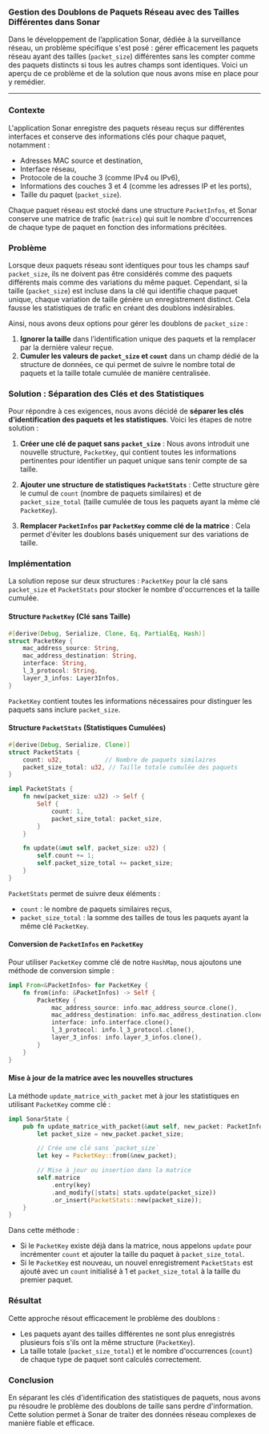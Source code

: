 ### Gestion des Doublons de Paquets Réseau avec des Tailles Différentes dans Sonar

Dans le développement de l’application Sonar, dédiée à la surveillance réseau,
un problème spécifique s'est posé : gérer efficacement les paquets réseau ayant
des tailles (`packet_size`) différentes sans les compter comme des paquets
distincts si tous les autres champs sont identiques. Voici un aperçu de ce
problème et de la solution que nous avons mise en place pour y remédier.

---

### Contexte

L'application Sonar enregistre des paquets réseau reçus sur différentes
interfaces et conserve des informations clés pour chaque paquet, notamment :

- Adresses MAC source et destination,
- Interface réseau,
- Protocole de la couche 3 (comme IPv4 ou IPv6),
- Informations des couches 3 et 4 (comme les adresses IP et les ports),
- Taille du paquet (`packet_size`).

Chaque paquet réseau est stocké dans une structure `PacketInfos`, et Sonar
conserve une matrice de trafic (`matrice`) qui suit le nombre d'occurrences de
chaque type de paquet en fonction des informations précitées.

### Problème

Lorsque deux paquets réseau sont identiques pour tous les champs sauf
`packet_size`, ils ne doivent pas être considérés comme des paquets différents
mais comme des variations du même paquet. Cependant, si la taille
(`packet_size`) est incluse dans la clé qui identifie chaque paquet unique,
chaque variation de taille génère un enregistrement distinct. Cela fausse les
statistiques de trafic en créant des doublons indésirables.

Ainsi, nous avons deux options pour gérer les doublons de `packet_size` :

1. **Ignorer la taille** dans l’identification unique des paquets et la
   remplacer par la dernière valeur reçue.
2. **Cumuler les valeurs de `packet_size` et `count`** dans un champ dédié de la
   structure de données, ce qui permet de suivre le nombre total de paquets et
   la taille totale cumulée de manière centralisée.

### Solution : Séparation des Clés et des Statistiques

Pour répondre à ces exigences, nous avons décidé de **séparer les clés
d’identification des paquets et les statistiques**. Voici les étapes de notre
solution :

1. **Créer une clé de paquet sans `packet_size`** : Nous avons introduit une
   nouvelle structure, `PacketKey`, qui contient toutes les informations
   pertinentes pour identifier un paquet unique sans tenir compte de sa taille.

2. **Ajouter une structure de statistiques `PacketStats`** : Cette structure
   gère le cumul de `count` (nombre de paquets similaires) et de
   `packet_size_total` (taille cumulée de tous les paquets ayant la même clé
   `PacketKey`).

3. **Remplacer `PacketInfos` par `PacketKey` comme clé de la matrice** : Cela
   permet d'éviter les doublons basés uniquement sur des variations de taille.

### Implémentation

La solution repose sur deux structures : `PacketKey` pour la clé sans
`packet_size` et `PacketStats` pour stocker le nombre d'occurrences et la taille
cumulée.

#### Structure `PacketKey` (Clé sans Taille)

```rust
#[derive(Debug, Serialize, Clone, Eq, PartialEq, Hash)]
struct PacketKey {
    mac_address_source: String,
    mac_address_destination: String,
    interface: String,
    l_3_protocol: String,
    layer_3_infos: Layer3Infos,
}
```

`PacketKey` contient toutes les informations nécessaires pour distinguer les
paquets sans inclure `packet_size`.

#### Structure `PacketStats` (Statistiques Cumulées)

```rust
#[derive(Debug, Serialize, Clone)]
struct PacketStats {
    count: u32,            // Nombre de paquets similaires
    packet_size_total: u32, // Taille totale cumulée des paquets
}

impl PacketStats {
    fn new(packet_size: u32) -> Self {
        Self {
            count: 1,
            packet_size_total: packet_size,
        }
    }

    fn update(&mut self, packet_size: u32) {
        self.count += 1;
        self.packet_size_total += packet_size;
    }
}
```

`PacketStats` permet de suivre deux éléments :

- `count` : le nombre de paquets similaires reçus,
- `packet_size_total` : la somme des tailles de tous les paquets ayant la même
  clé `PacketKey`.

#### Conversion de `PacketInfos` en `PacketKey`

Pour utiliser `PacketKey` comme clé de notre `HashMap`, nous ajoutons une
méthode de conversion simple :

```rust
impl From<&PacketInfos> for PacketKey {
    fn from(info: &PacketInfos) -> Self {
        PacketKey {
            mac_address_source: info.mac_address_source.clone(),
            mac_address_destination: info.mac_address_destination.clone(),
            interface: info.interface.clone(),
            l_3_protocol: info.l_3_protocol.clone(),
            layer_3_infos: info.layer_3_infos.clone(),
        }
    }
}
```

#### Mise à jour de la matrice avec les nouvelles structures

La méthode `update_matrice_with_packet` met à jour les statistiques en utilisant
`PacketKey` comme clé :

```rust
impl SonarState {
    pub fn update_matrice_with_packet(&mut self, new_packet: PacketInfos) {
        let packet_size = new_packet.packet_size;

        // Crée une clé sans `packet_size`
        let key = PacketKey::from(&new_packet);

        // Mise à jour ou insertion dans la matrice
        self.matrice
            .entry(key)
            .and_modify(|stats| stats.update(packet_size))
            .or_insert(PacketStats::new(packet_size));
    }
}
```

Dans cette méthode :

- Si le `PacketKey` existe déjà dans la matrice, nous appelons `update` pour
  incrémenter `count` et ajouter la taille du paquet à `packet_size_total`.
- Si le `PacketKey` est nouveau, un nouvel enregistrement `PacketStats` est
  ajouté avec un `count` initialisé à 1 et `packet_size_total` à la taille du
  premier paquet.

### Résultat

Cette approche résout efficacement le problème des doublons :

- Les paquets ayant des tailles différentes ne sont plus enregistrés plusieurs
  fois s'ils ont la même structure (`PacketKey`).
- La taille totale (`packet_size_total`) et le nombre d'occurrences (`count`) de
  chaque type de paquet sont calculés correctement.

### Conclusion

En séparant les clés d'identification des statistiques de paquets, nous avons pu
résoudre le problème des doublons de taille sans perdre d'information. Cette
solution permet à Sonar de traiter des données réseau complexes de manière
fiable et efficace.
